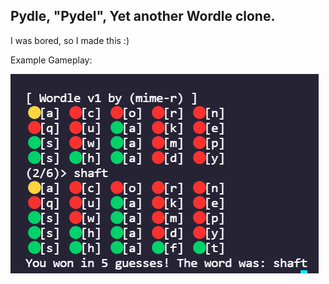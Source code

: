 ## Pydle, "Pydel", Yet another Wordle clone.

I was bored, so I made this :)


Example Gameplay:

![Pydle](assets/pydle.png)